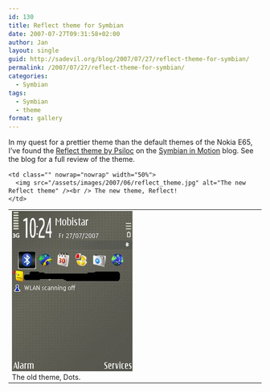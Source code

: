 ```yaml
---
id: 130
title: Reflect theme for Symbian
date: 2007-07-27T09:31:58+02:00
author: Jan
layout: single
guid: http://sadevil.org/blog/2007/07/27/reflect-theme-for-symbian/
permalink: /2007/07/27/reflect-theme-for-symbian/
categories:
  - Symbian
tags:
  - Symbian
  - theme
format: gallery
---
```

In my quest for a prettier theme than the default themes of the Nokia E65, I&#8217;ve found the <a href="http://shop.psiloc.com/en/Application,262292,Psiloc+Reflect+Theme" target="_blank">Reflect theme by Psiloc</a> on the <a href="http://news.mobile9.com/s60apps/2007/06/19/reflect-theme-by-psiloc" target="_blank">Symbian in Motion</a> blog. See the blog for a full review of the theme.

<table>
  <tr>
    <td class="" nowrap="nowrap" width="50%">
      <img src="/assets/images/2007/06/dots_theme.jpg" alt="The old Nokia dots theme" /><br /> The old theme, Dots.
    </td>
    
    <td class="" nowrap="nowrap" width="50%">
      <img src="/assets/images/2007/06/reflect_theme.jpg" alt="The new Reflect theme" /><br /> The new theme, Reflect!
    </td>
  </tr>
</table>
